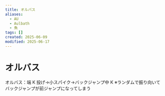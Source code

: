 ```yaml
---
title: オルバス
aliases:
  - AU
  - Aulbath
  - 魚
tags: []
created: 2025-06-09
modified: 2025-06-17
---
```


# オルバス

オルバス：端 K 投げ→小スパイク→バックジャンプ中 K
※ランダムで振り向いてバックジャンプが前ジャンプになってしまう
